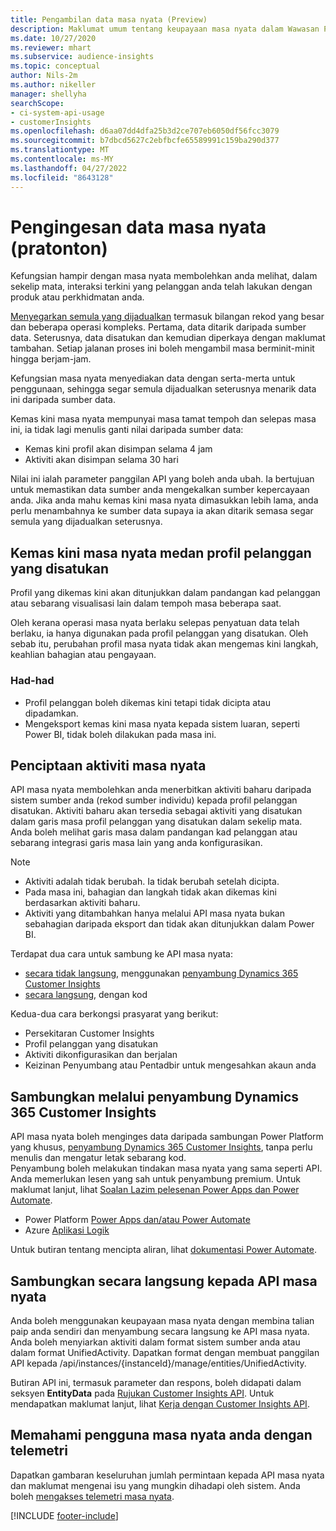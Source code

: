 ```yaml
---
title: Pengambilan data masa nyata (Preview)
description: Maklumat umum tentang keupayaan masa nyata dalam Wawasan Pelanggan.
ms.date: 10/27/2020
ms.reviewer: mhart
ms.subservice: audience-insights
ms.topic: conceptual
author: Nils-2m
ms.author: nikeller
manager: shellyha
searchScope:
- ci-system-api-usage
- customerInsights
ms.openlocfilehash: d6aa07dd4dfa25b3d2ce707eb6050df56fcc3079
ms.sourcegitcommit: b7dbcd5627c2ebfbcfe65589991c159ba290d377
ms.translationtype: MT
ms.contentlocale: ms-MY
ms.lasthandoff: 04/27/2022
ms.locfileid: "8643128"
---
```

# <a name="real-time-data-ingestion-preview"></a>Pengingesan data masa nyata (pratonton)

Kefungsian hampir dengan masa nyata membolehkan anda melihat, dalam sekelip mata, interaksi terkini yang pelanggan anda telah lakukan dengan produk atau perkhidmatan anda.

[Menyegarkan semula yang dijadualkan](system.md#schedule-tab) termasuk bilangan rekod yang besar dan beberapa operasi kompleks. Pertama, data ditarik daripada sumber data. Seterusnya, data disatukan dan kemudian diperkaya dengan maklumat tambahan. Setiap jalanan proses ini boleh mengambil masa berminit-minit hingga berjam-jam.

Kefungsian masa nyata menyediakan data dengan serta-merta untuk penggunaan, sehingga segar semula dijadualkan seterusnya menarik data ini daripada sumber data.

Kemas kini masa nyata mempunyai masa tamat tempoh dan selepas masa ini, ia tidak lagi menulis ganti nilai daripada sumber data:

- Kemas kini profil akan disimpan selama 4 jam
- Aktiviti akan disimpan selama 30 hari

Nilai ini ialah parameter panggilan API yang boleh anda ubah. Ia bertujuan untuk memastikan data sumber anda mengekalkan sumber kepercayaan anda. Jika anda mahu kemas kini masa nyata dimasukkan lebih lama, anda perlu menambahnya ke sumber data supaya ia akan ditarik semasa segar semula yang dijadualkan seterusnya.

## <a name="real-time-update-of-the-unified-customer-profile-fields"></a>Kemas kini masa nyata medan profil pelanggan yang disatukan

Profil yang dikemas kini akan ditunjukkan dalam pandangan kad pelanggan atau sebarang visualisasi lain dalam tempoh masa beberapa saat.

Oleh kerana operasi masa nyata berlaku selepas penyatuan data telah berlaku, ia hanya digunakan pada profil pelanggan yang disatukan. Oleh sebab itu, perubahan profil masa nyata tidak akan mengemas kini langkah, keahlian bahagian atau pengayaan.

### <a name="limitations"></a>Had-had

- Profil pelanggan boleh dikemas kini tetapi tidak dicipta atau dipadamkan.
- Mengeksport kemas kini masa nyata kepada sistem luaran, seperti Power BI, tidak boleh dilakukan pada masa ini.

## <a name="real-time-creation-of-activities"></a>Penciptaan aktiviti masa nyata

API masa nyata membolehkan anda menerbitkan aktiviti baharu daripada sistem sumber anda (rekod sumber individu) kepada profil pelanggan disatukan. Aktiviti baharu akan tersedia sebagai aktiviti yang disatukan dalam garis masa profil pelanggan yang disatukan dalam sekelip mata. Anda boleh melihat garis masa dalam pandangan kad pelanggan atau sebarang integrasi garis masa lain yang anda konfigurasikan.

> [!NOTE]
>
> - Aktiviti adalah tidak berubah. Ia tidak berubah setelah dicipta.
> - Pada masa ini, bahagian dan langkah tidak akan dikemas kini berdasarkan aktiviti baharu.
> - Aktiviti yang ditambahkan hanya melalui API masa nyata bukan sebahagian daripada eksport dan tidak akan ditunjukkan dalam Power BI.

Terdapat dua cara untuk sambung ke API masa nyata:

- [secara tidak langsung](#connect-via-the-dynamics-365-customer-insights-connector), menggunakan [penyambung Dynamics 365 Customer Insights](/connectors/customerinsights/)
- [secara langsung](#connect-directly-to-the-real-time-api), dengan kod

Kedua-dua cara berkongsi prasyarat yang berikut:

- Persekitaran Customer Insights
- Profil pelanggan yang disatukan
- Aktiviti dikonfigurasikan dan berjalan
- Keizinan Penyumbang atau Pentadbir untuk mengesahkan akaun anda

## <a name="connect-via-the-dynamics-365-customer-insights-connector"></a>Sambungkan melalui penyambung Dynamics 365 Customer Insights

API masa nyata boleh menginges data daripada sambungan Power Platform yang khusus, [penyambung Dynamics 365 Customer Insights](/connectors/customerinsights/), tanpa perlu menulis dan mengatur letak sebarang kod.    
Penyambung boleh melakukan tindakan masa nyata yang sama seperti API. Anda memerlukan lesen yang sah untuk penyambung premium. Untuk maklumat lanjut, lihat [Soalan Lazim pelesenan Power Apps dan Power Automate](/power-platform/admin/powerapps-flow-licensing-faq).

- Power Platform [Power Apps dan/atau Power Automate](/connectors/)
- Azure [Aplikasi Logik](/azure/connectors/apis-list)

Untuk butiran tentang mencipta aliran, lihat [dokumentasi Power Automate](/power-automate/).

## <a name="connect-directly-to-the-real-time-api"></a>Sambungkan secara langsung kepada API masa nyata

Anda boleh menggunakan keupayaan masa nyata dengan membina talian paip anda sendiri dan menyambung secara langsung ke API masa nyata.    
Anda boleh menyiarkan aktiviti dalam format sistem sumber anda atau dalam format UnifiedActivity. Dapatkan format dengan membuat panggilan API kepada /api/instances/{instanceId}/manage/entities/UnifiedActivity.

Butiran API ini, termasuk parameter dan respons, boleh didapati dalam seksyen **EntityData** pada [Rujukan Customer Insights API](https://developer.ci.ai.dynamics.com/api-details#api=CustomerInsights). Untuk mendapatkan maklumat lanjut, lihat [Kerja dengan Customer Insights API](apis.md).

## <a name="understand-your-real-time-usage-with-telemetry"></a>Memahami pengguna masa nyata anda dengan telemetri

Dapatkan gambaran keseluruhan jumlah permintaan kepada API masa nyata dan maklumat mengenai isu yang mungkin dihadapi oleh sistem. Anda boleh [mengakses telemetri masa nyata](system.md#api-usage-tab). 


[!INCLUDE [footer-include](includes/footer-banner.md)]
